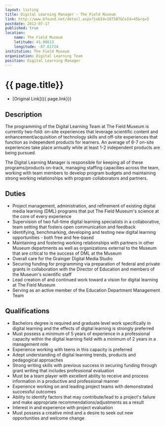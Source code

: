 ```yaml
---
layout: listing
title: Digital Learning Manager - The Field Museum
link: http://www.bfound.net/detail.aspx?jobId=107587&CoId=45&rq=2
postdate: 2012-07-17
published: true
location:
	name: The Field Museum
	latitude: 41.86613
	longitude: -87.61724
institution: The Field Museum
organization: Digital Learning Team
position: Digital Learning Manager
---
```



# {{ page.title}}

* [Original Link]({{ page.link}})

## Description
The programming of the Digital Learning Team at The Field Museum is currently two-fold: on-site experiences that leverage scientific content and enhancement/acquisition of technology skills and off-site experiences that function as independent products for learners. An average of 6-7 on-site experiences take place annually while at least 1-2 independent products are being pursued.

The Digital Learning Manager is responsible for keeping all of these programs/products on-track, managing staffing capacities across the team, working with team members to develop program budgets and maintaining strong working relationships with program collaborators and partners.

## Duties

* Project management, administration, and refinement of existing digital media learning (DML) programs that put The Field Museum's science at the core of every experience
* Supervision of two full-time digital learning specialists in a collaborative, team setting that fosters open communication and feedback
* Identifying, benchmarking, developing and testing new digital learning opportunities - both free and fee-based
* Maintaining and fostering working relationships with partners in other Museum departments as well as organizations external to the Museum that are critical to the success of DML at the Museum
* Overall care for the Grainger Digital Media Studio
* Securing funding for programming via preparation of federal and private grants in collaboration with the Director of Education and members of the Museum's scientific staff
* Lead creation of and continued work toward a vision for digital learning at The Field Museum
* Serving as an active member of the Education Department Management Team

## Qualifications

* Bachelors degree is required and graduate level work specifically in digital learning and the effects of digital learning is strongly preferred
* Must possess a minimum of 5 years of experience in a professional capacity within the digital learning field with a minimum of 2 years in a management role
* Experience working with teens in this capacity is preferred
* Adept understanding of digital learning trends, products and pedagogical approaches
* Strong writing skills with previous success in securing funding through grant writing that includes professional evaluation
* Must be a team player with excellent ability to receive and process information in a productive and professional manner
* Experience working on and leading project teams with demonstrated successful outcomes
* Ability to identify factors that may contribute/lead to a project's failure and make appropriate recommendations/adjustments as a result
* Interest in and experience with project evaluation
* Must possess a creative mind and a desire to seek out new opportunities and welcome change